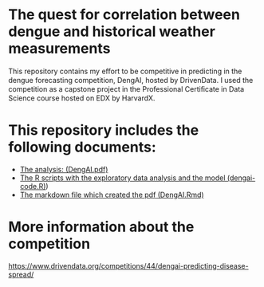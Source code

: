 # The quest for correlation between dengue and historical weather measurements

This repository contains my eﬀort to be competitive in predicting in the dengue forecasting competition, DengAI, hosted by DrivenData. I used the competition as a capstone project in the Professional Certiﬁcate in Data Science course hosted on EDX by HarvardX.

# This repository includes the following documents:

* [The analysis: (DengAI.pdf)](/DengAI.pdf)
* [The R scripts with the exploratory data analysis and the model (dengai-code.R)](/dengai-code.R))
* [The markdown file which created the pdf (DengAI.Rmd)](/DengAI.Rmd)

# More information about the competition

https://www.drivendata.org/competitions/44/dengai-predicting-disease-spread/
